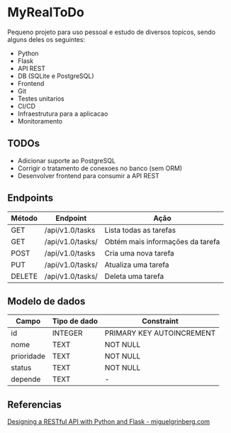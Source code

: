 # MyRealToDo

Pequeno projeto para uso pessoal e estudo de diversos topicos, sendo alguns deles os seguintes:
- Python
- Flask
- API REST
- DB (SQLite e PostgreSQL)
- Frontend
- Git
- Testes unitarios
- CI/CD
- Infraestrutura para a aplicacao
- Monitoramento

## TODOs 

- Adicionar suporte ao PostgreSQL
- Corrigir o tratamento de conexoes no banco (sem ORM)
- Desenvolver frontend para consumir a API REST

## Endpoints

| Método  | Endpoint             | Ação                             |
|---------|----------------------|----------------------------------|
| GET     | /api/v1.0/tasks      | Lista todas as tarefas           |
| GET     | /api/v1.0/tasks/<id> | Obtém mais informações da tarefa |
| POST    | /api/v1.0/tasks      | Cria uma nova tarefa             |
| PUT     | /api/v1.0/tasks/<id> | Atualiza uma tarefa              |
| DELETE  | /api/v1.0/tasks/<id> | Deleta uma tarefa                |


## Modelo de dados

| Campo      | Tipo de dado | Constraint                |
|------------|--------------|---------------------------|
| id         | INTEGER      | PRIMARY KEY AUTOINCREMENT |
| nome      | TEXT         | NOT NULL                  |
| prioridade | TEXT         | NOT NULL                  |
| status     | TEXT         | NOT NULL                  |
| depende    | TEXT         | -                         |

## Referencias

[Designing a RESTful API with Python and Flask - miguelgrinberg.com](https://blog.miguelgrinberg.com/post/designing-a-restful-api-with-python-and-flask)
